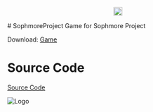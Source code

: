 <p align="center">
  <img src="https://user-images.githubusercontent.com/94320656/156106609-c82dd044-e570-4e63-b3b8-93c2353cfabd.png" width="20" height="20"/>
</p>
# SophmoreProject
Game for Sophmore Project

Download: [Game](https://github.com/DiabloPro/SophmoreProject/files/8158791/Game.zip)

# Source Code
[Source Code](https://github.com/DiabloPro/SophmoreProject/files/8158535/Source.zip)

![Logo](https://user-images.githubusercontent.com/94320656/156106609-c82dd044-e570-4e63-b3b8-93c2353cfabd.png)
